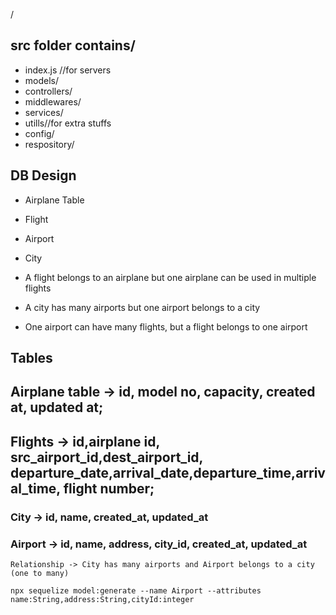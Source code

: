 /
## src folder contains/
   -  index.js //for servers
   -  models/
   -  controllers/
   -   middlewares/
   -  services/
   -  utills//for extra stuffs
   -  config/
   -  respository/


<!--  -->


## DB Design
  - Airplane Table
  - Flight
  - Airport
  - City 

  - A flight belongs to an airplane but one airplane can be used in multiple flights
  - A city has many airports but one airport belongs to a city
  - One airport can have many flights, but a flight belongs to one airport


  
## Tables

## Airplane table -> id, model no, capacity, created at, updated at;
## Flights -> id,airplane id, src_airport_id,dest_airport_id, departure_date,arrival_date,departure_time,arrival_time, flight number;
### City -> id, name, created_at, updated_at
### Airport -> id, name, address, city_id, created_at, updated_at
    Relationship -> City has many airports and Airport belongs to a city (one to many)
```
npx sequelize model:generate --name Airport --attributes name:String,address:String,cityId:integer
```

